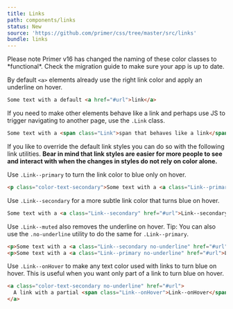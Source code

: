 ```yaml
---
title: Links
path: components/links
status: New
source: 'https://github.com/primer/css/tree/master/src/links'
bundle: links
---
```


<Note>
  Please note Primer v16 has changed the naming of these color classes to *functional*. Check the <Link href="https://github.com/primer/css/blob/c2a613c833555caa47588729d0b9a0b5a8383b15/MIGRATING.md#1600">migration guide</Link> to make sure your app is up to date.
</Note>

By default `<a>` elements already use the right link color and apply an underline on hover.

```html live
Some text with a default <a href="#url">link</a>
```

If you need to make other elements behave like a link and perhaps use JS to trigger navigating to another page, use the `.Link` class.

```html live
Some text with a <span class="Link">span that behaves like a link</span>
```

If you like to override the default link styles you can do so with the following link utilities. **Bear in mind that link styles are easier for more people to see and interact with when the changes in styles do not rely on color alone.**

Use `.Link--primary` to turn the link color to blue only on hover.

```html live
<p class="color-text-secondary">Some text with a <a class="Link--primary" href="#url">Link--primary</a></p>
```

Use `.Link--secondary` for a more subtle link color that turns blue on hover.

```html live
Some text with a <a class="Link--secondary" href="#url">Link--secondary</a>
```

Use `.Link--muted` also removes the underline on hover. Tip: You can also use the `.no-underline` utility to do the same for `.Link--primary`.

```html live
<p>Some text with a <a class="Link--secondary no-underline" href="#url">Link--muted</a></p>
<p>Some text with a <a class="Link--primary no-underline" href="#url">Link--primary no-underline</a></p>
```

Use `.Link--onHover` to make any text color used with links to turn blue on hover. This is useful when you want only part of a link to turn blue on hover.

```html live
<a class="color-text-secondary no-underline" href="#url">
  A link with a partial <span class="Link--onHover">Link--onHover</span>
</a>
```

